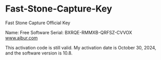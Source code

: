 # Fast-Stone-Capture-Key
Fast Stone Capture Official Key 




Name: Free Software
Serial: BXRQE-RMMXB-QRFSZ-CVVOX
www.ajbur.com

This activation code is still valid. My activation date is October 30, 2024, and the software version is 10.8.
